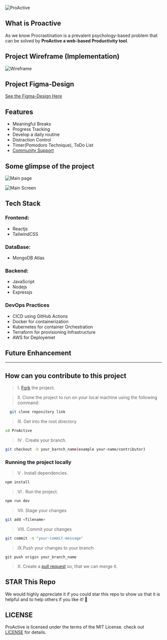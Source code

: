 ![ProActive]()

## What is Proactive

As we know Procrastination is a prevalent psychology-based problem that can be solved by **ProActive a web-based Productivity tool**.

## Project Wireframe (Implementation)

![Wireframe]()

## Project Figma-Design

[See the Figma-Design Here](https://www.figma.com/file/a2UpOUlF7pWdqA03bhttIr/Untitled?type=design&node-id=0%3A1&mode=design&t=hZpPRo2nDEVgVyHa-1)

## Features

- Meaningful Breaks
- Progress Tracking
- Develop a daily routine
- Distraction Control
- Timer(Pomodoro Technique), ToDo List
- [Community Support](https://discord.gg/gPqcje2y)

## Some glimpse of the project

![Main page]()

![Main Screen]()

## Tech Stack

### Frontend:

- Reactjs
- TailwindCSS

### DataBase:

- MongoDB Atlas

### Backend:

- JavaScript
- Nodejs
- Expressjs

### DevOps Practices

- CICD using GitHub Actions
- Docker for containerization
- Kubernetes for container Orchestration
- Terraform for provisioning Infrastructure
- AWS for Deployemet

## Future Enhancement

---

## How can you contribute to this project

> &#8544;. [Fork](https://github.com/mohitjoping/ProActive/fork) the project.

> &#8545;. Clone the project to run on your local machine using the following command:

```sh
  git clone repository link
```

> &#8546;. Get into the root directory

```sh
cd ProActive
```

> &#8547; . Create your branch.

```sh
git checkout -b your_barnch_name(example your-name/contributor)
```

### Running the project locally

> &#8548; . Install dependencies.

```sh
npm install
```

> &#8549; . Run the project.

```sh
npm run dev
```

> &#8550;. Stage your changes

```sh
git add <filename>
```

> &#8551;. Commit your changes

```sh
git commit -m "your-commit-message"
```

> &#8552;.Push your changes to your branch

```
git push origin your_branch_name
```

> &#8553;. Create a [pull request](https://github.com/mohitjoping/ProActive/pulls) so, that we can merge it.

## STAR This Repo

We would highly appreciate it if you could star this repo to show us that it is helpful and to help others if you like it! 🌟

## LICENSE

ProActive is licensed under the terms of the MIT License. check out [LICENSE]() for details.
